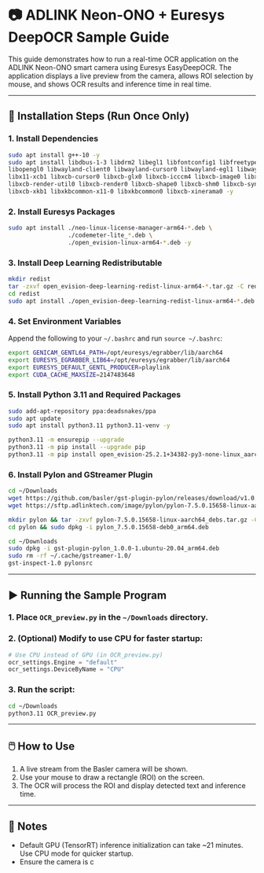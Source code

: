 # 📷 ADLINK Neon-ONO + Euresys DeepOCR Sample Guide

This guide demonstrates how to run a real-time OCR application on the ADLINK Neon-ONO smart camera using Euresys EasyDeepOCR. The application displays a live preview from the camera, allows ROI selection by mouse, and shows OCR results and inference time in real time.

---

## 🧩 Installation Steps (Run Once Only)

### 1. Install Dependencies
```bash
sudo apt install g++-10 -y
sudo apt install libdbus-1-3 libdrm2 libegl1 libfontconfig1 libfreetype6 libglx0 libinput10 \
libopengl0 libwayland-client0 libwayland-cursor0 libwayland-egl1 libwayland-server0 libx11-6 \
libx11-xcb1 libxcb-cursor0 libxcb-glx0 libxcb-icccm4 libxcb-image0 libxcb-keysyms1 libxcb-randr0 \
libxcb-render-util0 libxcb-render0 libxcb-shape0 libxcb-shm0 libxcb-sync1 libxcb-xfixes0 \
libxcb-xkb1 libxkbcommon-x11-0 libxkbcommon0 libxcb-xinerama0 -y
```

### 2. Install Euresys Packages
```bash
sudo apt install ./neo-linux-license-manager-arm64-*.deb \
                 ./codemeter-lite_*.deb \
                 ./open_evision-linux-arm64-*.deb -y
```

### 3. Install Deep Learning Redistributable
```bash
mkdir redist
tar -zxvf open_evision-deep-learning-redist-linux-arm64-*.tar.gz -C redist
cd redist
sudo apt install ./open_evision-deep-learning-redist-linux-arm64-*.deb -y
```

### 4. Set Environment Variables
Append the following to your `~/.bashrc` and run `source ~/.bashrc`:
```bash
export GENICAM_GENTL64_PATH=/opt/euresys/egrabber/lib/aarch64
export EURESYS_EGRABBER_LIB64=/opt/euresys/egrabber/lib/aarch64
export EURESYS_DEFAULT_GENTL_PRODUCER=playlink
export CUDA_CACHE_MAXSIZE=2147483648
```

### 5. Install Python 3.11 and Required Packages
```bash
sudo add-apt-repository ppa:deadsnakes/ppa
sudo apt update
sudo apt install python3.11 python3.11-venv -y

python3.11 -m ensurepip --upgrade
python3.11 -m pip install --upgrade pip
python3.11 -m pip install open_evision-25.2.1+34382-py3-none-linux_aarch64.whl
```

### 6. Install Pylon and GStreamer Plugin
```bash
cd ~/Downloads
wget https://github.com/basler/gst-plugin-pylon/releases/download/v1.0.0/gst-plugin-pylon_1.0.0-1.ubuntu-20.04_arm64.deb
wget https://sftp.adlinktech.com/image/pylon/pylon-7.5.0.15658-linux-aarch64_debs.tar.gz

mkdir pylon && tar -zxvf pylon-7.5.0.15658-linux-aarch64_debs.tar.gz -C pylon
cd pylon && sudo dpkg -i pylon_7.5.0.15658-deb0_arm64.deb

cd ~/Downloads
sudo dpkg -i gst-plugin-pylon_1.0.0-1.ubuntu-20.04_arm64.deb
sudo rm -rf ~/.cache/gstreamer-1.0/
gst-inspect-1.0 pylonsrc
```

---

## ▶️ Running the Sample Program

### 1. Place `OCR_preview.py` in the `~/Downloads` directory.

### 2. (Optional) Modify to use CPU for faster startup:
```python
# Use CPU instead of GPU (in OCR_preview.py)
ocr_settings.Engine = "default"
ocr_settings.DeviceByName = "CPU"
```

### 3. Run the script:
```bash
cd ~/Downloads
python3.11 OCR_preview.py
```

---

## 🖱️ How to Use

1. A live stream from the Basler camera will be shown.
2. Use your mouse to draw a rectangle (ROI) on the screen.
3. The OCR will process the ROI and display detected text and inference time.

---

## 🧠 Notes

- Default GPU (TensorRT) inference initialization can take ~21 minutes. Use CPU mode for quicker startup.
- Ensure the camera is c